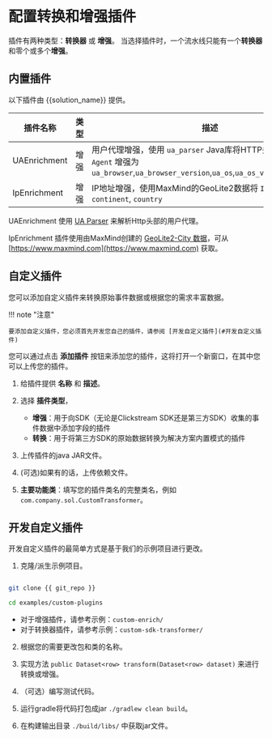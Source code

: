 # 配置转换和增强插件

插件有两种类型：**转换器** 或 **增强**。 当选择插件时，一个流水线只能有一个**转换器**和零个或多个**增强**。

## 内置插件

以下插件由 {{solution_name}} 提供。

| 插件名称 | 类型 |  描述 |
| --- | --- |  --- | 
| UAEnrichment | 增强 |用户代理增强，使用 `ua_parser` Java库将HTTP头部的 `User-Agent` 增强为 `ua_browser`,`ua_browser_version`,`ua_os`,`ua_os_version`,`ua_device` | 
| IpEnrichment | 增强 |IP地址增强，使用MaxMind的GeoLite2数据将 `IP` 增强为 `city`, `continent`, `country` | 

UAEnrichment 使用 [UA Parser](https://mvnrepository.com/artifact/ua_parser/ua-parser) 来解析Http头部的用户代理。

IpEnrichment 插件使用由MaxMind创建的 [GeoLite2-City 数据](https://cdn.jsdelivr.net/npm/geolite2-city@1.0.0/GeoLite2-City.mmdb.gz)，可从 [https://www.maxmind.com](https://www.maxmind.com) 获取。

## 自定义插件

您可以添加自定义插件来转换原始事件数据或根据您的需求丰富数据。

!!! note "注意"

    要添加自定义插件，您必须首先开发您自己的插件，请参阅 [开发自定义插件](#开发自定义插件)


您可以通过点击 **添加插件** 按钮来添加您的插件，这将打开一个新窗口，在其中您可以上传您的插件。

1. 给插件提供 **名称** 和 **描述**。
2. 选择 **插件类型**，
   - **增强**：用于向SDK（无论是Clickstream SDK还是第三方SDK）收集的事件数据中添加字段的插件
   - **转换**：用于将第三方SDK的原始数据转换为解决方案内置模式的插件

3. 上传插件的java JAR文件。

4. (可选)如果有的话，上传依赖文件。

5. **主要功能类**：填写您的插件类名的完整类名，例如 `com.company.sol.CustomTransformer`。


## 开发自定义插件

开发自定义插件的最简单方式是基于我们的示例项目进行更改。

1. 克隆/派生示例项目。

```sh

git clone {{ git_repo }}

cd examples/custom-plugins

```

 - 对于增强插件，请参考示例：`custom-enrich/`
 - 对于转换器插件，请参考示例：`custom-sdk-transformer/`

2. 根据您的需要更改包和类的名称。

3. 实现方法 `public Dataset<row> transform(Dataset<row> dataset)` 来进行转换或增强。

4. （可选）编写测试代码。

5. 运行gradle将代码打包成jar `./gradlew clean build`。

6. 在构建输出目录 `./build/libs/` 中获取jar文件。

